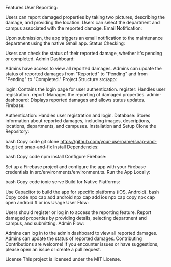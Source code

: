 Features
User Reporting:

Users can report damaged properties by taking two pictures, describing the damage, and providing the location.
Users can select the department and campus associated with the reported damage.
Email Notification:

Upon submission, the app triggers an email notification to the maintenance department using the native Gmail app.
Status Checking:

Users can check the status of their reported damage, whether it's pending or completed.
Admin Dashboard:

Admins have access to view all reported damages.
Admins can update the status of reported damages from "Reported" to "Pending" and from "Pending" to "Completed."
Project Structure
src/app:

login: Contains the login page for user authentication.
register: Handles user registration.
report: Manages the reporting of damaged properties.
admin-dashboard: Displays reported damages and allows status updates.
Firebase:

Authentication: Handles user registration and login.
Database: Stores information about reported damages, including images, descriptions, locations, departments, and campuses.
Installation and Setup
Clone the Repository:

bash
Copy code
git clone https://github.com/your-username/snap-and-fix.git
cd snap-and-fix
Install Dependencies:

bash
Copy code
npm install
Configure Firebase:

Set up a Firebase project and configure the app with your Firebase credentials in src/environments/environment.ts.
Run the App Locally:

bash
Copy code
ionic serve
Build for Native Platforms:

Use Capacitor to build the app for specific platforms (iOS, Android).
bash
Copy code
npx cap add android
npx cap add ios
npx cap copy
npx cap open android  # or ios
Usage
User Flow:

Users should register or log in to access the reporting feature.
Report damaged properties by providing details, selecting department and campus, and submitting.
Admin Flow:

Admins can log in to the admin dashboard to view all reported damages.
Admins can update the status of reported damages.
Contributing
Contributions are welcome! If you encounter issues or have suggestions, please open an issue or create a pull request.

License
This project is licensed under the MIT License.
